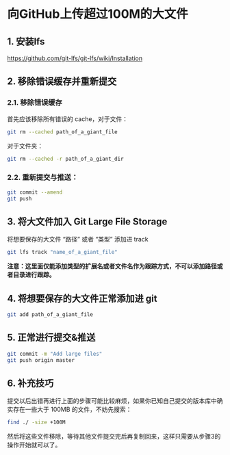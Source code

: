 # 向GitHub上传超过100M的大文件

## 1. 安装lfs

https://github.com/git-lfs/git-lfs/wiki/Installation

## 2. 移除错误缓存并重新提交

### 2.1. 移除错误缓存

首先应该移除所有错误的 cache，对于文件：

```sh
git rm --cached path_of_a_giant_file
```

对于文件夹：

```sh
git rm --cached -r path_of_a_giant_dir
```

### 2.2. 重新提交与推送：

```sh
git commit --amend
git push
```

## 3. 将大文件加入 Git Large File Storage

将想要保存的大文件 “路径” 或者 “类型” 添加进 track

```sh
git lfs track "name_of_a_giant_file"
```

**注意：这里面仅能添加类型的扩展名或者文件名作为跟踪方式，不可以添加路径或者目录进行跟踪。**

## 4. 将想要保存的大文件正常添加进 git

```sh
git add path_of_a_giant_file
```

## 5. 正常进行提交&推送

```sh
git commit -m "Add large files"
git push origin master
```

## 6. 补充技巧

提交以后出错再进行上面的步骤可能比较麻烦，如果你已知自己提交的版本库中确实存在一些大于 100MB 的文件，不妨先搜索：

```sh
find ./ -size +100M
```

然后将这些文件移除，等待其他文件提交完后再复制回来，这样只需要从步骤3的操作开始就可以了。